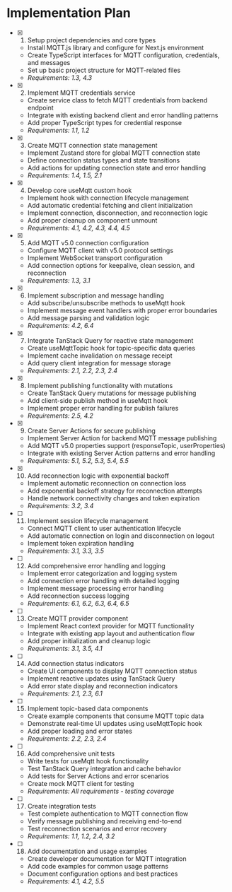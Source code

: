 # Implementation Plan

- [x] 1. Setup project dependencies and core types
  - Install MQTT.js library and configure for Next.js environment
  - Create TypeScript interfaces for MQTT configuration, credentials, and messages
  - Set up basic project structure for MQTT-related files
  - _Requirements: 1.3, 4.3_

- [x] 2. Implement MQTT credentials service
  - Create service class to fetch MQTT credentials from backend endpoint
  - Integrate with existing backend client and error handling patterns
  - Add proper TypeScript types for credential response
  - _Requirements: 1.1, 1.2_

- [x] 3. Create MQTT connection state management
  - Implement Zustand store for global MQTT connection state
  - Define connection status types and state transitions
  - Add actions for updating connection state and error handling
  - _Requirements: 1.4, 1.5, 2.1_

- [x] 4. Develop core useMqtt custom hook
  - Implement hook with connection lifecycle management
  - Add automatic credential fetching and client initialization
  - Implement connection, disconnection, and reconnection logic
  - Add proper cleanup on component unmount
  - _Requirements: 4.1, 4.2, 4.3, 4.4, 4.5_

- [x] 5. Add MQTT v5.0 connection configuration
  - Configure MQTT client with v5.0 protocol settings
  - Implement WebSocket transport configuration
  - Add connection options for keepalive, clean session, and reconnection
  - _Requirements: 1.3, 3.1_

- [x] 6. Implement subscription and message handling
  - Add subscribe/unsubscribe methods to useMqtt hook
  - Implement message event handlers with proper error boundaries
  - Add message parsing and validation logic
  - _Requirements: 4.2, 6.4_

- [x] 7. Integrate TanStack Query for reactive state management
  - Create useMqttTopic hook for topic-specific data queries
  - Implement cache invalidation on message receipt
  - Add query client integration for message storage
  - _Requirements: 2.1, 2.2, 2.3, 2.4_

- [x] 8. Implement publishing functionality with mutations
  - Create TanStack Query mutations for message publishing
  - Add client-side publish method in useMqtt hook
  - Implement proper error handling for publish failures
  - _Requirements: 2.5, 4.2_

- [x] 9. Create Server Actions for secure publishing
  - Implement Server Action for backend MQTT message publishing
  - Add MQTT v5.0 properties support (responseTopic, userProperties)
  - Integrate with existing Server Action patterns and error handling
  - _Requirements: 5.1, 5.2, 5.3, 5.4, 5.5_

- [x] 10. Add reconnection logic with exponential backoff
  - Implement automatic reconnection on connection loss
  - Add exponential backoff strategy for reconnection attempts
  - Handle network connectivity changes and token expiration
  - _Requirements: 3.2, 3.4_

- [ ] 11. Implement session lifecycle management
  - Connect MQTT client to user authentication lifecycle
  - Add automatic connection on login and disconnection on logout
  - Implement token expiration handling
  - _Requirements: 3.1, 3.3, 3.5_

- [ ] 12. Add comprehensive error handling and logging
  - Implement error categorization and logging system
  - Add connection error handling with detailed logging
  - Implement message processing error handling
  - Add reconnection success logging
  - _Requirements: 6.1, 6.2, 6.3, 6.4, 6.5_

- [ ] 13. Create MQTT provider component
  - Implement React context provider for MQTT functionality
  - Integrate with existing app layout and authentication flow
  - Add proper initialization and cleanup logic
  - _Requirements: 3.1, 3.5, 4.1_

- [ ] 14. Add connection status indicators
  - Create UI components to display MQTT connection status
  - Implement reactive updates using TanStack Query
  - Add error state display and reconnection indicators
  - _Requirements: 2.1, 2.3, 6.1_

- [ ] 15. Implement topic-based data components
  - Create example components that consume MQTT topic data
  - Demonstrate real-time UI updates using useMqttTopic hook
  - Add proper loading and error states
  - _Requirements: 2.2, 2.3, 2.4_

- [ ] 16. Add comprehensive unit tests
  - Write tests for useMqtt hook functionality
  - Test TanStack Query integration and cache behavior
  - Add tests for Server Actions and error scenarios
  - Create mock MQTT client for testing
  - _Requirements: All requirements - testing coverage_

- [ ] 17. Create integration tests
  - Test complete authentication to MQTT connection flow
  - Verify message publishing and receiving end-to-end
  - Test reconnection scenarios and error recovery
  - _Requirements: 1.1, 1.2, 2.4, 3.2_

- [ ] 18. Add documentation and usage examples
  - Create developer documentation for MQTT integration
  - Add code examples for common usage patterns
  - Document configuration options and best practices
  - _Requirements: 4.1, 4.2, 5.5_